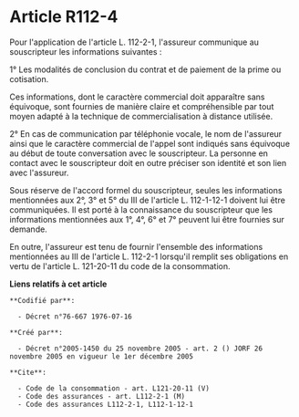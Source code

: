 # Article R112-4

Pour l'application de l'article L. 112-2-1, l'assureur communique au souscripteur les informations suivantes : 

1° Les modalités de conclusion du contrat et de paiement de la prime ou cotisation. 

Ces informations, dont le caractère commercial doit apparaître sans équivoque, sont fournies de manière claire et
compréhensible par tout moyen adapté à la technique de commercialisation à distance utilisée. 

2° En cas de communication par téléphonie vocale, le nom de l'assureur ainsi que le caractère commercial de l'appel sont
indiqués sans équivoque au début de toute conversation avec le souscripteur. La personne en contact avec le souscripteur doit
en outre préciser son identité et son lien avec l'assureur. 

Sous réserve de l'accord formel du souscripteur, seules les informations mentionnées aux 2°, 3° et 5° du III de l'article L.
112-1-12-1 doivent lui être communiquées. Il est porté à la connaissance du souscripteur que les informations mentionnées aux
1°, 4°, 6° et 7° peuvent lui être fournies sur demande. 

En outre, l'assureur est tenu de fournir l'ensemble des informations mentionnées au III de l'article L. 112-2-1 lorsqu'il
remplit ses obligations en vertu de l'article L. 121-20-11 du code de la consommation.

**Liens relatifs à cet article**

	**Codifié par**:

	  - Décret n°76-667 1976-07-16

	**Créé par**:

	  - Décret n°2005-1450 du 25 novembre 2005 - art. 2 () JORF 26 novembre 2005 en vigueur le 1er décembre 2005

	**Cite**:

	  - Code de la consommation - art. L121-20-11 (V)
	  - Code des assurances - art. L112-2-1 (M)
	  - Code des assurances L112-2-1, L112-1-12-1

